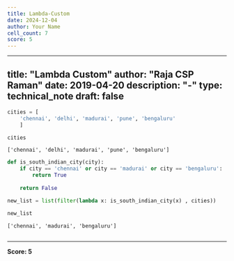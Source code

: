 ```yaml
---
title: Lambda-Custom
date: 2024-12-04
author: Your Name
cell_count: 7
score: 5
---
```


---
title: "Lambda Custom"
author: "Raja CSP Raman"
date: 2019-04-20
description: "-"
type: technical_note
draft: false
---

```python
cities = [
    'chennai', 'delhi', 'madurai', 'pune', 'bengaluru'
    ]
```


```python
cities
```




    ['chennai', 'delhi', 'madurai', 'pune', 'bengaluru']




```python
def is_south_indian_city(city):
    if city == 'chennai' or city == 'madurai' or city == 'bengaluru':
        return True
    
    return False
```


```python
new_list = list(filter(lambda x: is_south_indian_city(x) , cities))
```


```python
new_list
```




    ['chennai', 'madurai', 'bengaluru']




```python

```


---
**Score: 5**